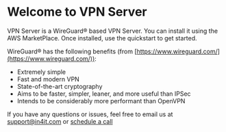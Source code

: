 # Welcome to VPN Server

VPN Server is a WireGuard® based VPN Server. You can install it using the AWS MarketPlace. Once installed, use the quickstart to get started.

WireGuard® has the following benefits (from [https://www.wireguard.com/](https://www.wireguard.com/)):

* Extremely simple
* Fast and modern VPN
* State-of-the-art cryptography
* Aims to be faster, simpler, leaner, and more useful than IPSec
* Intends to be considerably more performant than OpenVPN

If you have any questions or issues, feel free to email us at [support@in4it.com](mailto:support@in4it.com) or [schedule a call](https://calendly.com/in4itio/in4it-support)
